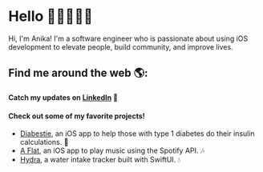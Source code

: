 # Hello 👋🏼👩🏽‍💻

Hi, I'm Anika! I'm a software engineer who is passionate about using iOS development to elevate people, build community, and improve lives. 

## Find me around the web 🌎:
#### Catch my updates on <a href="https://www.linkedin.com/in/anikamorris/">LinkedIn</a> 💼
#### Check out some of my favorite projects!
- <a href="https://github.com/anikamorris/Diabestie">Diabestie</a>, an iOS app to help those with type 1 diabetes do their insulin calculations. 💉
- <a href="https://github.com/anikamorris/spotify-clone">A Flat</a>, an iOS app to play music using the Spotify API. 🎶
- <a href="https://github.com/anikamorris/hydra">Hydra</a>, a water intake tracker built with SwiftUI. 💧
